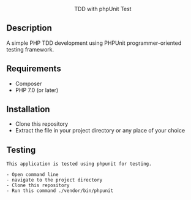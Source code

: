<p align="center">TDD with phpUnit Test</p>


## Description

A simple PHP TDD development using PHPUnit programmer-oriented testing framework.

## Requirements

   - Composer
   - PHP 7.0 (or later)

## Installation

   - Clone this repository
   - Extract the file in your project directory or any place of your choice


## Testing
	
	This application is tested using phpunit for testing.

	- Open command line
	- navigate to the project directory
	- Clone this repository 
	- Run this command ./vendor/bin/phpunit


